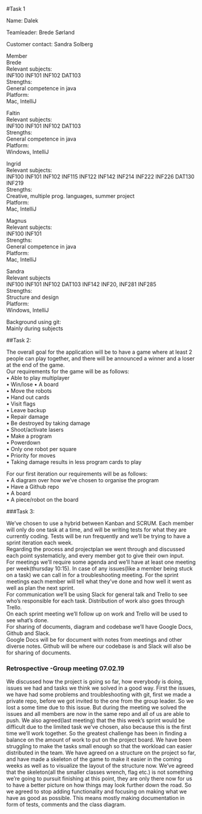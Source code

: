#Task 1  

Name: Dalek

Teamleader:
Brede Sørland  

Customer contact: 
Sandra Solberg

Member  
Brede  
Relevant subjects:  
INF100 INF101 INF102 DAT103  
Strengths:  
General competence in java  
Platform:  
Mac, IntelliJ  

Faltin  
Relevant subjects:  
INF100 INF101 INF102 DAT103  
Strengths:  
General competence in java  
Platform:  
Windows, IntelliJ  

Ingrid  
Relevant subjects:  
INF100 INF101 INF102 INF115 INF122 INF142 INF214 INF222 INF226 DAT130 INF219  
Strengths:  
Creative, multiple prog. languages, summer project  
Platform:  
Mac, IntelliJ  

Magnus  
Relevant subjects:  
INF100 INF101  
Strengths:  
General competence in java  
Platform:  
Mac, IntelliJ  

Sandra  
Relevant subjects  
INF100 INF101 INF102 DAT103 INF142 INF20, INF281 INF285  
Strengths:  
Structure and design  
Platform:  
Windows, IntelliJ  

Background using git:  
Mainly during subjects


##Task 2:  

The overall goal for the application will be to have a game where at least 2 people can play together, and there will be announced a winner and a loser at the end of the game.  
Our requirements for the game will be as follows:  
•	Able to play multiplayer  
•	Win/lose
•	A board  
•	Move the robots  
•	Hand out cards  
•	Visit flags  
•	Leave backup  
•	Repair damage  
•	Be destroyed by taking damage  
•	Shoot/activate lasers  
•	Make a program  
•	Powerdown  
•	Only one robot per square  
•	Priority for moves  
•	Taking damage results in less program cards to play  

For our first iteration our requirements will be as follows:  
•	A diagram over how we’ve chosen to organise the program  
•	Have a Github repo  
•	A board  
•	A piece/robot on the board

###Task 3:

We’ve chosen to use a hybrid between Kanban and SCRUM. Each member will only do one task at a time, and will be writing tests for what they are currently coding. Tests will be run frequently and we’ll be trying to have a sprint iteration each week.  
Regarding the process and projectplan we went through and discussed each point systematicly, and every member got to give their own input.  
For meetings we’ll require some agenda and we’ll have at least one meeting per week(thursday 10:15). In case of any issues(like a member being stuck on a task) we can call in for a troubleshooting meeting. For the sprint meetings each member will tell what they’ve done and how well it went as well as plan the next sprint.  
For communication we’ll be using Slack for general talk and Trello to see who’s responsible for each task. Distribution of work also goes through Trello.  
On each sprint meeting we’ll follow up on work and Trello will be used to see what’s done.  
For sharing of documents, diagram and codebase we’ll have Google Docs, Github and Slack.  
Google Docs will be for document with notes from meetings and other diverse notes. Github will be where our codebase is and Slack will also be for sharing of documents.  


### Retrospective -Group meeting 07.02.19

We discussed how the project is going so far, how everybody is doing, issues we had and tasks we think we solved in a good way. 
First the issues, we have had some problems and troubleshooting with git, first we made a private repo, before we got invited to the one from the group leader. 
So we lost a some time due to this issue. But during the meeting we solved the issues and all members are now in the same repo and all of us are able to push. 
We also agreed(last meeting) that the this week’s sprint would be difficult due to the limited task we’ve chosen, also because this is the first time we’ll work together. 
So the greatest challenge has been in finding a balance  on the amount of work to put on the project board. 
We have been struggling to make the tasks small enough so that the workload can easier distributed in the team.
We have agreed on a structure on the project so far, and have made a skeleton of the game to make it easier in the coming weeks as well as to visualize the layout of the structure now. 
We’ve agreed that the skeleton(all the smaller classes wrench, flag etc.) is not something we’re going to pursuit finishing at this point, they are only there now for us to have a better picture on how things may look further down the road. 
So we agreed to stop adding functionality and focusing on making what we have as good as possible.
This means mostly making documentation in form of tests, comments and the class diagram.
